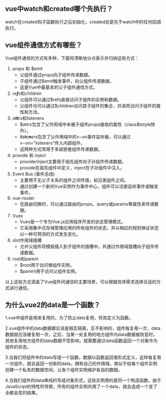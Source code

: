 ## vue中watch和created哪个先执行？

watch在created钩子函数执行之后初始化，created总是先于watch中的任何回调执行。

## vue组件通信方式有哪些？

Vue组件通信的方式有多种，下面将清晰地分点表示并归纳这些方式：

1. props 和 $emit
   - 父组件通过props向子组件传递数据。
   - 子组件通过$emit触发事件，向父组件传递数据。
   - 这是Vue中最基本的父子组件通信方式。
2. *re**f**s*和children
   - 父组件可以通过$refs直接访问子组件的实例和数据。
   - 父组件也可以通过$children访问其子组件的集合，并进而访问子组件的属性和方法。
3. *a**tt**rs*和listeners
   - $attrs包含了父作用域中未被子组件props接收的属性（class和style除外）。
   - *l**i**s**t**e**n**ers*包含了父作用域中的*v*−on事件监听器，可以通过*v*−on="listeners"传入内部组件。
   - 这两种方式常用于多层嵌套组件传递数据。
4. provide 和 inject
   - provide/inject主要用于祖先组件向子孙组件传递数据。
   - provide在祖先组件中定义，inject在子孙组件中注入。
5. Event Bus (事件总线)
   - 主要用于无父子关系的组件之间传值，如兄弟组件之间。
   - 通过创建一个新的Vue实例作为事件中心，组件可以注册监听事件或触发事件。
6. vue-router
   - 在路由切换时，可以通过路由的props、query或params等属性来传递数据。
7. Vuex
   - Vuex是一个专为Vue.js应用程序开发的状态管理模式。
   - 它采用集中式存储管理应用的所有组件的状态，并以相应的规则保证状态以一种可预测的方式发生变化。
8. slot作用域插槽
   - 允许父组件将模板插入到子组件的插槽中，并通过作用域插槽向子组件传递数据。
9. root和parent
   - $root用于访问根组件实例。
   - $parent用于访问父组件实例。

以上这些方式涵盖了Vue组件间通信的主要场景，可以根据具体需求选择合适的方式进行通信。

## 为什么vue2的data是一个函数？

1.vue中组件是用来复用的，为了防止data复用，将其定义为函数。

2.vue组件中的data数据都应该是相互隔离，互不影响的，组件每复用一次，data数据就应该被复制一次，之后，当某一处复用的地方组件内data数据被改变时，其他复用地方组件的data数据不受影响，就需要通过data函数返回一个对象作为组件的状态。

3.当我们将组件中的data写成一个函数，数据以函数返回值形式定义，这样每复用一次组件，就会返回一份新的data，拥有自己的作用域，类似于给每个组件实例创建一个私有的数据空间，让各个组件实例维护各自的数据。

4.当我们组件的data单纯的写成对象形式，这些实例用的是同一个构造函数，由于JavaScript的特性所导致，所有的组件实例共用了一个data，就会造成一个变了全都会变的结果。